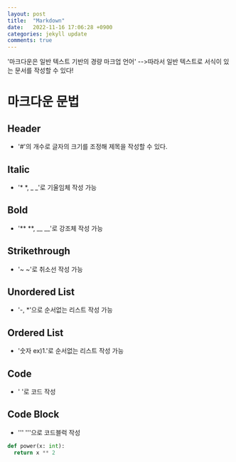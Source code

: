 ```yaml
---
layout: post
title:  "Markdown"
date:   2022-11-16 17:06:28 +0900
categories: jekyll update
comments: true
---
```

'마크다운은 일반 텍스트 기반의 경량 마크업 언어'
-->따라서 일반 텍스트로 서식이 있는 문서를 작성할 수 있다!

# 마크다운 문법
## Header
- '#'의 개수로 글자의 크기를 조정해 제목을 작성할 수 있다.
## Italic
- '* *, _ _'로 기울임체 작성 가능
## Bold
- '** **, __ __'로 강조체 작성 가능
## Strikethrough
- '~ ~'로 취소선 작성 가능
## Unordered List
- '-, *'으로 순서없는 리스트 작성 가능
## Ordered List
- '숫자 ex)1.'로 순서없는 리스트 작성 가능
## Code
- ' '로 코드 작성
## Code Block
- ''' '''으로 코드블럭 작성

```python
def power(x: int):
  return x ** 2
```
